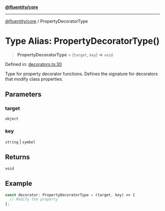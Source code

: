 [**@fluentity/core**](../README.md)

***

[@fluentity/core](../globals.md) / PropertyDecoratorType

# Type Alias: PropertyDecoratorType()

> **PropertyDecoratorType** = (`target`, `key`) => `void`

Defined in: [decorators.ts:30](https://github.com/cedricpierre/fluentity-core/blob/53497371d67800ca7958c21aa29051901836b6ff/src/decorators.ts#L30)

Type for property decorator functions.
Defines the signature for decorators that modify class properties.

## Parameters

### target

`object`

### key

`string` | `symbol`

## Returns

`void`

## Example

```typescript
const decorator: PropertyDecoratorType = (target, key) => {
  // Modify the property
};
```
